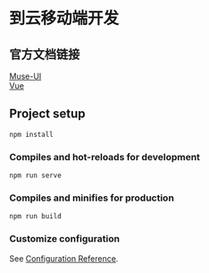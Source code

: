 # 到云移动端开发

## 官方文档链接
[Muse-UI](https://muse-ui.org/#/zh-CN)  
[Vue](https://cn.vuejs.org/)

## Project setup
```
npm install
```

### Compiles and hot-reloads for development
```
npm run serve
```

### Compiles and minifies for production
```
npm run build
```

### Customize configuration
See [Configuration Reference](https://cli.vuejs.org/config/).
